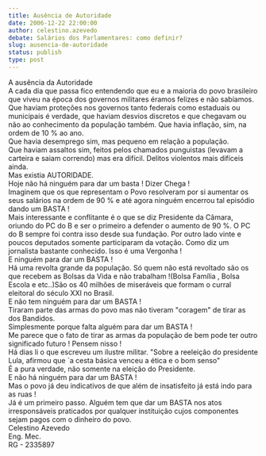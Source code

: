 ```yaml
---
title: Ausência de Autoridade
date: 2006-12-22 22:00:00
author: celestino.azevedo
debate: Salários dos Parlamentares: como definir?
slug: ausencia-de-autoridade
status: publish 
type: post
---
```


A ausência da Autoridade  
A cada dia que passa fico entendendo que eu e a maioria do povo brasileiro que viveu na época dos governos militares éramos felizes e não sabíamos.  
Que haviam proteções nos governos tanto federais como estaduais ou municipais é verdade, que haviam desvios discretos e que chegavam ou não ao conhecimento da população também. Que havia inflação, sim, na ordem de 10 % ao ano.  
Que havia desemprego sim, mas pequeno em relação a população.  
Que haviam assaltos sim, feitos pelos chamados punguistas (levavam a carteira e saiam correndo) mas era difícil. Delitos violentos mais difíceis ainda.  
Mas existia AUTORIDADE.   
Hoje não há ninguém para dar um basta ! Dizer Chega !  
Imaginem que os que representam o Povo resolveram por si aumentar os seus salários na ordem de 90 % e até agora ninguém encerrou tal episódio dando um BASTA !   
Mais interessante e conflitante é o que se diz Presidente da Câmara, oriundo do PC do B e ser o primeiro a defender o aumento de 90 %. O PC do B sempre foi contra isso desde sua fundação. Por outro lado vinte e poucos deputados somente participaram da votação. Como diz um jornalista bastante conhecido. Isso é uma Vergonha !  
E ninguém para dar um BASTA !  
Há uma revolta grande da população. Só quem não está revoltado são os que recebem as Bolsas da Vida e não trabalham !(Bolsa Família , Bolsa Escola e etc..)São os 40 milhões de miseráveis que formam o curral eleitoral do século XXI no Brasil.  
E não tem ninguém para dar um BASTA !  
Tiraram parte das armas do povo mas não tiveram "coragem" de tirar as dos Bandidos.  
Simplesmente porque falta alguém para dar um BASTA !  
Me parece que o fato de tirar as armas da população de bem pode ter outro significado futuro ! Pensem nisso !  
Há dias li o que escreveu um ilustre militar. "Sobre a reeleição do presidente Lula, afirmou que ´a cesta básica venceu a ética e o bom senso"  
É a pura verdade, não somente na eleição do Presidente.  
E não há ninguém para dar um BASTA !  
Mas o povo já deu indicativos de que além de insatisfeito já está indo para as ruas !  
Já é um primeiro passo. Alguém tem que dar um BASTA nos atos irresponsáveis praticados por qualquer instituição cujos componentes sejam pagos com o dinheiro do povo.  
Celestino Azevedo  
Eng. Mec.  
RG - 2335897
